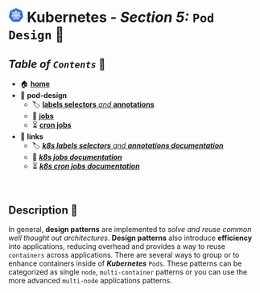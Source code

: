 # <img src="../assets/img/k8s.png" width="30px"> **Kubernetes** - ***Section 5:*** `Pod Design` 💠

## ***Table*** *of* ***`Contents`*** 📜

* 🏠 [**home**](../README.md)
* 💠 **pod-design**
  * 🏷️ [**labels selectors** *and* **annotations**](22-labels-selectors-annotations/README.md)
  * 👔 [**jobs**](23-jobs/README.md)
  * ⏳ [**cron jobs**](24-cron-jobs/README.md)
* 🔗 **links**
  * 🏷️ <a href="https://kubernetes.io/docs/concepts/overview/working-with-objects/labels/" target="_blank">***k8s labels selectors** *and* **annotations documentation***</a>
  * 👔 <a href="https://kubernetes.io/docs/concepts/workloads/controllers/job/" target="_blank">***k8s jobs documentation***</a>
  * ⏳ <a href="https://kubernetes.io/docs/concepts/workloads/controllers/cron-jobs/" target="_blank">***k8s cron jobs documentation***</a>

<br />

## **Description** 👀

In general, **design patterns** are implemented to *solve and reuse common well thought out architectures*. **Design patterns** also introduce **efficiency** into applications, reducing overhead and provides a way to reuse `containers` across applications. There are several ways to group or to enhance containers inside of ***Kubernetes*** `Pods`. These patterns can be categorized as single `node`, `multi-container` patterns or you can use the more advanced `multi-node` applications patterns.
